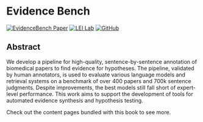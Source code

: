 # Evidence Bench

[![EvidenceBench Paper](https://img.shields.io/badge/Paper-NeurIPS-blue.svg?logo=read-the-docs&logoColor=white)](https://link_to_your_paper) [![LEI Lab](https://img.shields.io/badge/Lab%20Group-LEI%20Lab-blue.svg?logo=teams&logoColor=white)](https://lei.ucsd.edu/) [![GitHub](https://img.shields.io/badge/GitHub-EvidenceBench-blue.svg?logo=github&logoColor=white)](https://github.com/EvidenceBench/EvidenceBench)

## Abstract
We develop a pipeline for high-quality, sentence-by-sentence annotation of biomedical papers to find evidence for hypotheses. The pipeline, validated by human annotators, is used to evaluate various language models and retrieval systems on a benchmark of over 400 papers and 700k sentence judgments. Despite improvements, the best models still fall short of expert-level performance. This work aims to support the development of tools for automated evidence synthesis and hypothesis testing.

Check out the content pages bundled with this book to see more.

```{tableofcontents}
